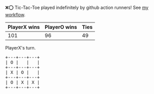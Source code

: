 :x::o: Tic-Tac-Toe played indefinitely by github action runners! See [my workflow](.github/workflows/play.yaml).

|PlayerX wins|PlayerO wins|Ties|
|-|-|-|
|101|96|49|

PlayerX's turn.

<pre>
+---+---+---+
| O |   |   |
+---+---+---+
| X | O |   |
+---+---+---+
| O | X | X |
+---+---+---+
</pre>